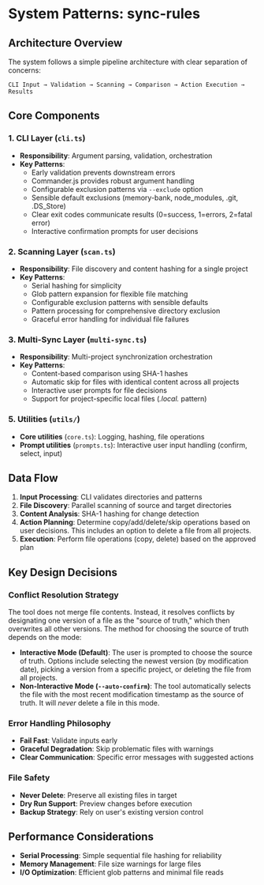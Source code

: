 # System Patterns: sync-rules

## Architecture Overview

The system follows a simple pipeline architecture with clear separation of concerns:

```
CLI Input → Validation → Scanning → Comparison → Action Execution → Results
```

## Core Components

### 1. CLI Layer (`cli.ts`)

- **Responsibility**: Argument parsing, validation, orchestration
- **Key Patterns**:
  - Early validation prevents downstream errors
  - Commander.js provides robust argument handling
  - Configurable exclusion patterns via `--exclude` option
  - Sensible default exclusions (memory-bank, node_modules, .git, .DS_Store)
  - Clear exit codes communicate results (0=success, 1=errors, 2=fatal error)
  - Interactive confirmation prompts for user decisions

### 2. Scanning Layer (`scan.ts`)

- **Responsibility**: File discovery and content hashing for a single project
- **Key Patterns**:
  - Serial hashing for simplicity
  - Glob pattern expansion for flexible file matching
  - Configurable exclusion patterns with sensible defaults
  - Pattern processing for comprehensive directory exclusion
  - Graceful error handling for individual file failures

### 3. Multi-Sync Layer (`multi-sync.ts`)

- **Responsibility**: Multi-project synchronization orchestration
- **Key Patterns**:
  - Content-based comparison using SHA-1 hashes
  - Automatic skip for files with identical content across all projects
  - Interactive user prompts for file decisions
  - Support for project-specific local files (_.local._ pattern)

### 5. Utilities (`utils/`)

- **Core utilities** (`core.ts`): Logging, hashing, file operations
- **Prompt utilities** (`prompts.ts`): Interactive user input handling (confirm, select, input)

## Data Flow

1. **Input Processing**: CLI validates directories and patterns
2. **File Discovery**: Parallel scanning of source and target directories
3. **Content Analysis**: SHA-1 hashing for change detection
4. **Action Planning**: Determine copy/add/delete/skip operations based on user decisions. This includes an option to delete a file from all projects.
5. **Execution**: Perform file operations (copy, delete) based on the approved plan

## Key Design Decisions

### Conflict Resolution Strategy

The tool does not merge file contents. Instead, it resolves conflicts by designating one version of a file as the "source of truth," which then overwrites all other versions. The method for choosing the source of truth depends on the mode:

- **Interactive Mode (Default)**: The user is prompted to choose the source of truth. Options include selecting the newest version (by modification date), picking a version from a specific project, or deleting the file from all projects.
- **Non-Interactive Mode (`--auto-confirm`)**: The tool automatically selects the file with the most recent modification timestamp as the source of truth. It will _never_ delete a file in this mode.

### Error Handling Philosophy

- **Fail Fast**: Validate inputs early
- **Graceful Degradation**: Skip problematic files with warnings
- **Clear Communication**: Specific error messages with suggested actions

### File Safety

- **Never Delete**: Preserve all existing files in target
- **Dry Run Support**: Preview changes before execution
- **Backup Strategy**: Rely on user's existing version control

## Performance Considerations

- **Serial Processing**: Simple sequential file hashing for reliability
- **Memory Management**: File size warnings for large files
- **I/O Optimization**: Efficient glob patterns and minimal file reads
